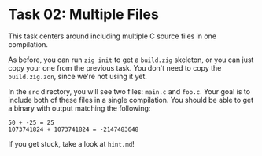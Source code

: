 # Task 02: Multiple Files

This task centers around including multiple C source files in one compilation.

As before, you can run `zig init` to get a `build.zig` skeleton, or you can just copy your one
from the previous task. You don't need to copy the `build.zig.zon`, since we're not using it yet.

In the `src` directory, you will see two files: `main.c` and `foo.c`. Your goal is to include both
of these files in a single compilation. You should be able to get a binary with output matching the
following:

```
50 + -25 = 25
1073741824 + 1073741824 = -2147483648
```

If you get stuck, take a look at `hint.md`!
